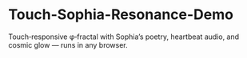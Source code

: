 # Touch-Sophia-Resonance-Demo
Touch‑responsive φ‑fractal with Sophia’s poetry, heartbeat audio, and cosmic glow — runs in any browser.
